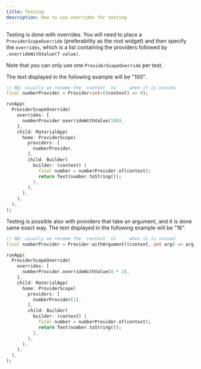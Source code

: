 ```yaml
---
title: Testing
description: How to use overrides for testing
---
```


Testing is done with overrides. You will need to place a `ProviderScopeOverride` (preferability as the root widget) and then specify the `overrides`, which is a list containing the providers followed by `.overrideWithValue(T value)`.

Note that you can only use one `ProviderScopeOverride` per test.

The text displayed in the following example will be "100".

```dart
// NB: usually we rename the `context` to `_` when it is unused.
final numberProvider = Provider<int>((context) => 0);

runApp(
  ProviderScopeOverride(
    overrides: [
      numberProvider.overrideWithValue(100),
    ],
    child: MaterialApp(
      home: ProviderScope(
        providers: [
          numberProvider,
        ],
        child: Builder(
          builder: (context) {
            final number = numberProvider.of(context);
            return Text(number.toString());
          },
        ),
      ),
    ),
  ),
);
```

Testing is possible also with providers that take an argument, and it is done same exact way. The text displayed in the following example will be "16".

```dart
// NB: usually we rename the `context` to `_` when it is unused.
final numberProvider = Provider.withArgument((context, int arg) => arg);

runApp(
  ProviderScopeOverride(
    overrides: [
      numberProvider.overrideWithValue(8 * 2),
    ],
    child: MaterialApp(
      home: ProviderScope(
        providers: [
          numberProvider(1),
        ],
        child: Builder(
          builder: (context) {
            final number = numberProvider.of(context);
            return Text(number.toString());
          },
        ),
      ),
    ),
  ),
);
```